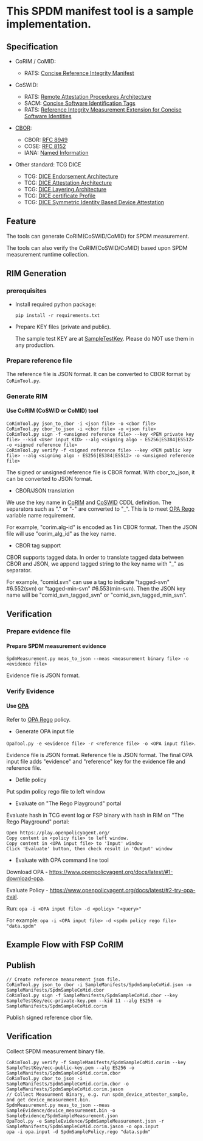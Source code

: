 # This SPDM manifest tool is a sample implementation.

## Specification

   * CoRIM / CoMID:
     * RATS: [Concise Reference Integrity Manifest](https://datatracker.ietf.org/doc/draft-birkholz-rats-corim/)

   * CoSWID:
     * RATS: [Remote Attestation Procedures Architecture](https://datatracker.ietf.org/doc/draft-ietf-rats-architecture/)
     * SACM: [Concise Software Identification Tags](https://datatracker.ietf.org/doc/draft-ietf-sacm-coswid/)
     * RATS: [Reference Integrity Measurement Extension for Concise Software Identities](https://datatracker.ietf.org/doc/draft-birkholz-rats-coswid-rim/)

   * [CBOR](http://cbor.io/):
     * CBOR: [RFC 8949](https://www.rfc-editor.org/rfc/rfc8949)
     * COSE: [RFC 8152](https://www.rfc-editor.org/rfc/rfc8152)
     * IANA: [Named Information](https://www.iana.org/assignments/named-information/named-information.xhtml)

   * Other standard: TCG DICE
     * TCG: [DICE Endorsement Architecture](https://trustedcomputinggroup.org/wp-content/uploads/TCG-Endorsement-Architecture-for-Devices-r38_5May22.pdf)
     * TCG: [DICE Attestation Architecture](https://trustedcomputinggroup.org/resource/dice-attestation-architecture/)
     * TCG: [DICE Layering Architecture](https://trustedcomputinggroup.org/resource/dice-layering-architecture/)
     * TCG: [DICE certificate Profile](https://trustedcomputinggroup.org/resource/dice-certificate-profiles/)
     * TCG: [DICE Symmetric Identity Based Device Attestation](https://trustedcomputinggroup.org/resource/symmetric-identity-based-device-attestation/)

## Feature

The tools can generate CoRIM(CoSWID/CoMID) for SPDM measurement.

The tools can also verify the CoRIM(CoSWID/CoMID) based upon SPDM measurement runtime collection.

## RIM Generation

### prerequisites

 * Install required python package:

   `pip install -r requirements.txt`

 * Prepare KEY files (private and public).

   The sample test KEY are at [SampleTestKey](SampleTestKey). Please do NOT use them in any production.

### Prepare reference file

   The reference file is JSON format. It can be converted to CBOR format by `CoRimTool.py`.

### Generate RIM

#### Use CoRIM (CoSWID or CoMID) tool

   ```
   CoRimTool.py json_to_cbor -i <json file> -o <cbor file>
   CoRimTool.py cbor_to_json -i <cbor file> -o <json file>
   CoRimTool.py sign -f <unsigned reference file> --key <PEM private key file> --kid <User input KID> --alg <signing algo - ES256|ES384|ES512> -o <signed reference file>
   CoRimTool.py verify -f <signed reference file> --key <PEM public key file> --alg <signing algo - ES256|ES384|ES512> -o <unsigned reference file>
   ```

   The signed or unsigned reference file is CBOR format. With cbor_to_json, it can be converted to JSON format.

   * CBOR/JSON translation

   We use the key name in [CoRIM](https://datatracker.ietf.org/doc/draft-birkholz-rats-corim/) and [CoSWID](https://datatracker.ietf.org/doc/draft-ietf-sacm-coswid/) CDDL definition. The separators such as "." or "-" are converted to "_". This is to meet [OPA Rego](https://www.openpolicyagent.org/docs/latest/policy-language/) variable name requirement.

   For example, "corim.alg-id" is encoded as 1 in CBOR format. Then the JSON file will use "corim_alg_id" as the key name.

   * CBOR tag support

   CBOR supports tagged data. In order to translate tagged data between CBOR and JSON, we append tagged string to the key name with "_" as separator.

   For example, "comid.svn" can use a tag to indicate "tagged-svn" #6.552(svn) or "tagged-min-svn" #6.553(min-svn). Then the JSON key name will be "comid_svn_tagged_svn" or "comid_svn_tagged_min_svn".

## Verification

### Prepare evidence file

#### Prepare SPDM measurement evidence

   `SpdmMeasurement.py meas_to_json --meas <measurement binary file> -o <evidence file>` 

   Evidence file is JSON format.

### Verify Evidence

#### Use [OPA](https://www.openpolicyagent.org/)
   
   Refer to [OPA Rego](https://www.openpolicyagent.org/docs/latest/policy-language/) policy.

   * Generate OPA input file
   
   `OpaTool.py -e <evidence file> -r <reference file> -o <OPA input file>`.

   Evidence file is JSON format. Reference file is JSON format.
   The final OPA input file adds "evidence" and "reference" key for the evidence file and reference file.

   * Defile policy

   Put spdm policy rego file to left window

   * Evaluate on "The Rego Playground" portal

   Evaluate hash in TCG event log or FSP binary with hash in RIM on "The Rego Playground" portal:

   ```
   Open https://play.openpolicyagent.org/
   Copy content in <policy file> to left window.
   Copy content in <OPA input file> to 'Input' window
   Click 'Evaluate' button, then check result in 'Output' window
   ```

   * Evaluate with OPA command line tool 

   Download OPA - https://www.openpolicyagent.org/docs/latest/#1-download-opa.
   
   Evaluate Policy - https://www.openpolicyagent.org/docs/latest/#2-try-opa-eval.

   Run: `opa -i <OPA input file> -d <policy> "<query>"`

   For example: `opa -i <OPA input file> -d <spdm policy rego file> "data.spdm"`

## Example Flow with FSP CoRIM

## Publish

   ```
   // Create reference measurement json file.
   CoRimTool.py json_to_cbor -i SampleManifests/SpdmSampleCoMid.json -o SampleManifests/SpdmSampleCoMid.cbor
   CoRimTool.py sign -f SampleManifests/SpdmSampleCoMid.cbor --key SampleTestKey/ecc-private-key.pem --kid 11 --alg ES256 -o SampleManifests/SpdmSampleCoMid.corim
   ```

   Publish signed reference cbor file.

## Verification

   Collect SPDM measurement binary file.

   ```
   CoRimTool.py verify -f SampleManifests/SpdmSampleCoMid.corim --key SampleTestKey/ecc-public-key.pem --alg ES256 -o SampleManifests/SpdmSampleCoMid.corim.cbor
   CoRimTool.py cbor_to_json -i SampleManifests/SpdmSampleCoMid.corim.cbor -o SampleManifests/SpdmSampleCoMid.corim.jason
   // Collect Measurment Binary, e.g. run spdm_device_attester_sample, and get device_measurement.bin.
   SpdmMeasurement.py meas_to_json --meas SampleEvidence/device_measurement.bin -o SampleEvidence/SpdmSampleMeasurement.json
   OpaTool.py -e SampleEvidence/SpdmSampleMeasurement.json -r SampleManifests/SpdmSampleCoMid.corim.jason -o opa.input
   opa -i opa.input -d SpdmSamplePolicy.rego "data.spdm"
   ```
